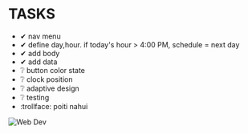 # TASKS

- ✔ nav menu
- ✔ define day,hour. if today's hour > 4:00 PM, schedule = next day
- ✔ add body
- ✔ add data
- ❔ button color state
- ❔ clock position
- ❔ adaptive design
- ❔ testing
- :trollface:	 poiti nahui

![Web Dev](https://cdn.discordapp.com/attachments/418468362377494539/817519142701760532/231.jpg)
